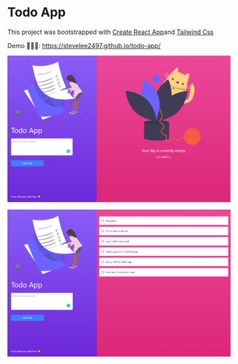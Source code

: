 # Todo App

This project was bootstrapped with [Create React App](https://github.com/facebook/create-react-app)and [Tailwind Css](https://tailwindcss.com/)

Demo 🚀🚀🚀: https://stevelee2497.github.io/todo-app/

![blank page](https://github.com/stevelee2497/todo-app/blob/master/screenshots/sc_01.png?raw=true)

![blank page](https://github.com/stevelee2497/todo-app/blob/master/screenshots/sc_02.png?raw=true)
